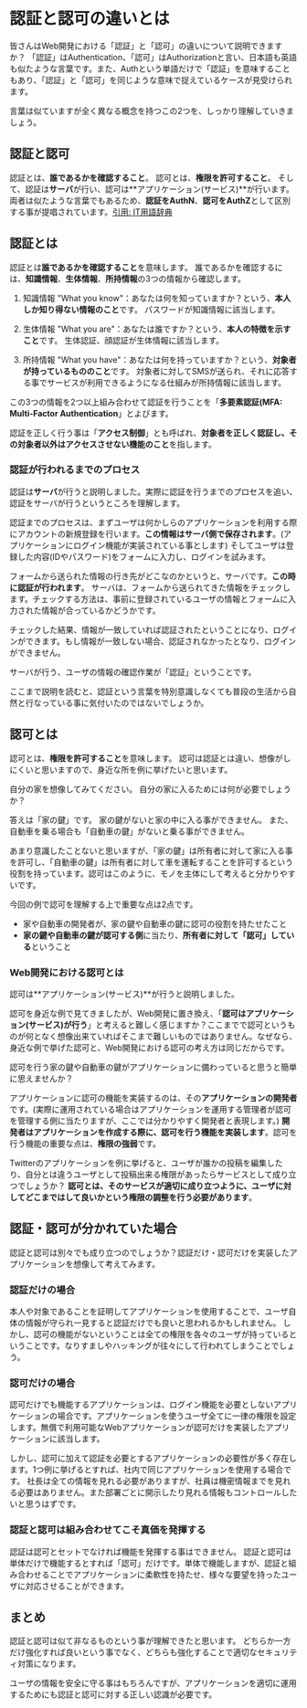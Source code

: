 # 認証と認可の違いとは

皆さんはWeb開発における「認証」と「認可」の違いについて説明できますか？
「認証」はAuthentication、「認可」はAuthorizationと言い、日本語も英語も似たような言葉です。また、Authという単語だけで「認証」を意味することもあり、「認証」と「認可」を同じような意味で捉えているケースが見受けられます。

言葉は似ていますが全く異なる概念を持つこの2つを、しっかり理解していきましょう。

## 認証と認可

認証とは、**誰であるかを確認すること**。
認可とは、**権限を許可すること**。
そして、認証は**サーバ**が行い、認可は**アプリケーション(サービス)**が行います。
両者は似たような言葉でもあるため、**認証をAuthN**、**認可をAuthZ**として区別する事が提唱されています。[引用: IT用語辞典](https://e-words.jp/w/%E8%AA%8D%E5%8F%AF.html#:~:text=%E8%8B%B1%E8%AA%9E%E3%81%A7%E3%82%82%20%E2%80%9Cauthentication%E2%80%9D%20%E3%81%A8%20%E2%80%9Cauthorization%E2%80%9D%20%E3%81%AF%E6%97%A5%E5%B8%B8%E8%AA%9E%E5%BD%99%E3%81%A8%E3%81%97%E3%81%A6%E3%81%AF%E6%84%8F%E5%91%B3%E3%82%82%E7%B6%B4%E3%82%8A%E3%82%82%E4%BC%BC%E3%81%A6%E3%81%8A%E3%82%8A%E3%80%81%E6%97%A5%E6%9C%AC%E8%AA%9E%E3%81%AE%E5%A0%B4%E5%90%88%E3%81%A8%E4%BA%8B%E6%83%85%E3%81%AF%E8%BF%91%E3%81%84%E3%80%82%E3%81%95%E3%82%89%E3%81%AB%E3%80%81%E6%96%B9%E5%BC%8F%E5%90%8D%E3%82%84%E8%A3%BD%E5%93%81%E5%90%8D%E3%81%AB%E4%BD%BF%E7%94%A8%E3%81%99%E3%82%8B%E9%9A%9B%E3%81%AA%E3%81%A9%E3%81%AB%E3%80%81%E3%81%A9%E3%81%A1%E3%82%89%E3%82%82%20%E2%80%9Cauth%E2%80%9D%20%E3%81%A8%E7%95%A5%E3%81%95%E3%82%8C%E3%82%8B%E3%81%93%E3%81%A8%E3%81%8C%E3%81%82%E3%82%8B%E3%81%9F%E3%82%81%E3%80%81%E4%BD%99%E8%A8%88%E3%81%AB%E6%B7%B7%E5%90%8C%E3%81%97%E3%82%84%E3%81%99%E3%81%84%E3%81%A8%E3%81%84%E3%81%86%E4%BA%8B%E6%83%85%E3%81%8C%E3%81%82%E3%82%8A%E3%80%81%E8%BF%91%E5%B9%B4%E3%81%A7%E3%81%AF%E8%AA%8D%E8%A8%BC%E3%82%92%20%E2%80%9Cauthn%E2%80%9D%20%E3%80%81%E8%AA%8D%E5%8F%AF%E3%82%92%20%E2%80%9Cauthz%E2%80%9D%20%E3%81%A8%E3%81%97%E3%81%A6%E5%88%A5%E3%81%AE%E7%95%A5%E5%8F%B7%E3%82%92%E7%94%A8%E3%81%84%E3%82%8B%E3%81%93%E3%81%A8%E3%81%8C%E6%8F%90%E5%94%B1%E3%81%95%E3%82%8C%E3%81%A6%E3%81%84%E3%82%8B%E3%80%82)

## 認証とは

認証とは**誰であるかを確認すること**を意味します。
誰であるかを確認するには、**知識情報**、**生体情報**、**所持情報**の3つの情報から確認します。

1. 知識情報
"What you know"：あなたは何を知っていますか？という、**本人しか知り得ない情報のこと**です。
パスワードが知識情報に該当します。

2. 生体情報
"What you are"：あなたは誰ですか？という、**本人の特徴を示すこと**です。
生体認証、顔認証が生体情報に該当します。

3. 所持情報
"What you have"：あなたは何を持っていますか？という、**対象者が持っているもののこと**です。
対象者に対してSMSが送られ、それに応答する事でサービスが利用できるようになる仕組みが所持情報に該当します。

この3つの情報を2つ以上組み合わせて認証を行うことを「**多要素認証(MFA: Multi-Factor Authentication**」とよびます。

認証を正しく行う事は「**アクセス制御**」とも呼ばれ、**対象者を正しく認証し、その対象者以外はアクセスさせない機能のこと**を指します。

### 認証が行われるまでのプロセス

認証は**サーバ**が行うと説明しました。実際に認証を行うまでのプロセスを追い、認証をサーバが行うというところを理解します。

認証までのプロセスは、まずユーザは何かしらのアプリケーションを利用する際にアカウントの新規登録を行います。**この情報はサーバ側で保存されます**。(アプリケーションにログイン機能が実装されている事とします)
そしてユーザは登録した内容(IDやパスワード)をフォームに入力し、ログインを試みます。

フォームから送られた情報の行き先がどこなのかというと、サーバです。**この時に認証が行われます**。
サーバは、フォームから送られてきた情報をチェックします。チェックする方法は、事前に登録されているユーザの情報とフォームに入力された情報が合っているかどうかです。

チェックした結果、情報が一致していれば認証されたということになり、ログインができます。もし情報が一致しない場合、認証されなかったとなり、ログインができません。

サーバが行う、ユーザの情報の確認作業が「認証」ということです。

ここまで説明を読むと、認証という言葉を特別意識しなくても普段の生活から自然と行なっている事に気付いたのではないでしょうか。

## 認可とは

認可とは、**権限を許可すること**を意味します。
認可は認証とは違い、想像がしにくいと思いますので、身近な所を例に挙げたいと思います。

自分の家を想像してみてください。
自分の家に入るためには何が必要でしょうか？

答えは「家の鍵」です。
家の鍵がないと家の中に入る事ができません。
また、自動車を乗る場合も「自動車の鍵」がないと乗る事ができません。

あまり意識したことないと思いますが、「家の鍵」は所有者に対して家に入る事を許可し、「自動車の鍵」は所有者に対して車を運転することを許可するという役割を持っています。認可はこのように、モノを主体にして考えると分かりやすいです。

今回の例で認可を理解する上で重要な点は2点です。

* 家や自動車の開発者が、家の鍵や自動車の鍵に認可の役割を持たせたこと
* **家の鍵や自動車の鍵が認可する側**に当たり、**所有者に対して「認可」している**ということ

### Web開発における認可とは

認可は**アプリケーション(サービス)**が行うと説明しました。

認可を身近な例で見てきましたが、Web開発に置き換え、「**認可はアプリケーション(サービス)が行う**」と考えると難しく感じますか？ここまでで認可というものが何となく想像出来ていればそこまで難しいものではありません。なぜなら、身近な例で挙げた認可と、Web開発における認可の考え方は同じだからです。

認可を行う家の鍵や自動車の鍵がアプリケーションに備わっていると思うと簡単に思えませんか？

アプリケーションに認可の機能を実装するのは、その**アプリケーションの開発者**です。(実際に運用されている場合はアプリケーションを運用する管理者が認可を管理する側に当たりますが、ここでは分かりやすく開発者と表現します。)
**開発者はアプリケーションを作成する際に、認可を行う機能を実装します**。認可を行う機能の重要な点は、**権限の強弱**です。

Twitterのアプリケーションを例に挙げると、ユーザが誰かの投稿を編集したり、自分とは違うユーザとして投稿出来る権限があったらサービスとして成り立つでしょうか？
**認可とは、そのサービスが適切に成り立つように、ユーザに対してどこまではして良いかという権限の調整を行う必要があります**。

## 認証・認可が分かれていた場合

認証と認可は別々でも成り立つのでしょうか？認証だけ・認可だけを実装したアプリケーションを想像して考えてみます。

### 認証だけの場合

本人や対象であることを証明してアプリケーションを使用することで、ユーザ自体の情報が守られ一見すると認証だけでも良いと思われるかもしれません。
しかし、認可の機能がないということは全ての権限を各々のユーザが持っているということです。なりすましやハッキングが往々にして行われてしまうことでしょう。

### 認可だけの場合

認可だけでも機能するアプリケーションは、ログイン機能を必要としないアプリケーションの場合です。アプリケーションを使うユーザ全てに一律の権限を設定します。無償で利用可能なWebアプリケーションが認可だけを実装したアプリケーションに該当します。

しかし、認可に加えて認証を必要とするアプリケーションの必要性が多く存在します。1つ例に挙げるとすれば、社内で同じアプリケーションを使用する場合です。
社長は全ての情報を見れる必要がありますが、社員は機密情報までを見れる必要はありません。また部署ごとに開示したり見れる情報もコントロールしたいと思うはずです。

### 認証と認可は組み合わせてこそ真価を発揮する

認証は認可とセットでなければ機能を発揮する事はできません。
認証と認可は単体だけで機能するとすれば「認可」だけです。単体で機能しますが、認証と組み合わせることでアプリケーションに柔軟性を持たせ、様々な要望を持ったユーザに対応させることができます。

## まとめ

認証と認可は似て非なるものという事が理解できたと思います。
どちらか一方だけ強化すれば良いという事でなく、どちらも強化することで適切なセキュリティ対策になります。

ユーザの情報を安全に守る事はもちろんですが、アプリケーションを適切に運用するためにも認証と認可に対する正しい認識が必要です。
